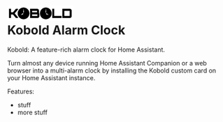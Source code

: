 <div align="left">
    <img src="./assets/kobold-logo.svg" alt="" width="30%" align="left" />
</div>


# Kobold Alarm Clock

Kobold: A feature-rich alarm clock for Home Assistant.

Turn almost any device running Home Assistant Companion or a web browser into a multi-alarm clock by installing the Kobold custom card on your Home Assistant instance.

Features:
- stuff
- more stuff
